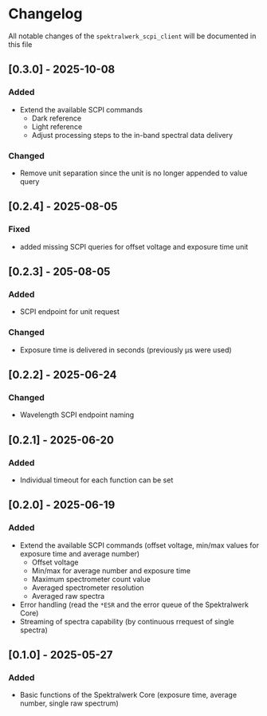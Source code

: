 # Changelog

All notable changes of the `spektralwerk_scpi_client` will be documented in this file

## [0.3.0] - 2025-10-08

### Added

- Extend the available SCPI commands
  - Dark reference
  - Light reference
  - Adjust processing steps to the in-band spectral data delivery

### Changed

- Remove unit separation since the unit is no longer appended to value query


## [0.2.4] - 2025-08-05

### Fixed

- added missing SCPI queries for offset voltage and exposure time unit

## [0.2.3] - 205-08-05

### Added

- SCPI endpoint for unit request

### Changed

- Exposure time is delivered in seconds (previously µs were used)

## [0.2.2] - 2025-06-24

### Changed

- Wavelength SCPI endpoint naming

## [0.2.1] - 2025-06-20

### Added

- Individual timeout for each function can be set

## [0.2.0] - 2025-06-19

### Added

- Extend the available SCPI commands (offset voltage, min/max values for exposure time and average number)
  - Offset voltage
  - Min/max for average number and exposure time
  - Maximum spectrometer count value
  - Averaged spectrometer resolution
  - Averaged raw spectra
- Error handling (read the `*ESR` and the error queue of the Spektralwerk Core)
- Streaming of spectra capability (by continuous rrequest of single spectra)

## [0.1.0] - 2025-05-27

### Added

- Basic functions of the Spektralwerk Core (exposure time, average number, single raw spectrum)
